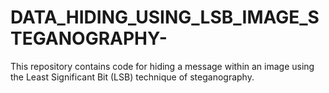 # DATA_HIDING_USING_LSB_IMAGE_STEGANOGRAPHY-
This repository contains code for hiding a message within an image using the Least Significant Bit (LSB) technique of steganography.
